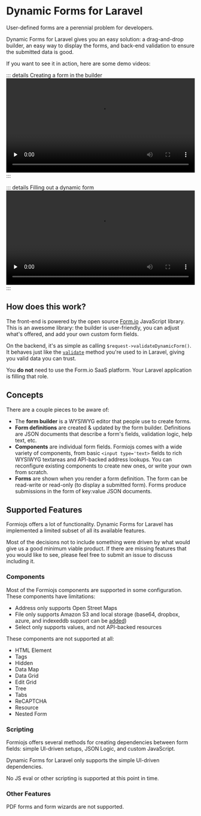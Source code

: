 # Dynamic Forms for Laravel
User-defined forms are a perennial problem for developers.

Dynamic Forms for Laravel gives you an easy solution: a drag-and-drop builder, an easy way to display the forms, and back-end validation to ensure the submitted data is good.

If you want to see it in action, here are some demo videos:

::: details Creating a form in the builder
<video controls="controls" preload="none" width="100%">
    <source src="./assets/builder_demo.webm" type="video/webm">
</video>
:::

::: details Filling out a dynamic form
<video controls="controls" preload="none" width="100%">
<source src="./assets/form_demo.webm" type="video/webm">
</video>
:::

## How does this work?
The front-end is powered by the open source [Form.io](https://github.com/formio/formio.js) JavaScript library. This is an awesome library: the builder is user-friendly, you can adjust what's offered, and add your own custom form fields.

On the backend, it's as simple as calling `$request->validateDynamicForm()`. It behaves just like the [`validate`](https://laravel.com/docs/8.x/validation#quick-writing-the-validation-logic) method you're used to in Laravel, giving you valid data you can trust.

You **do not** need to use the Form.io SaaS platform. Your Laravel application is filling that role.

## Concepts
There are a couple pieces to be aware of:

- The **form builder** is a WYSIWYG editor that people use to create forms. 
- **Form definitions** are created & updated by the form builder. Definitions are JSON documents that describe a form's fields, validation logic, help text, etc.
- **Components** are individual form fields. Formiojs comes with a wide variety of components, from basic `<input type='text>` fields to rich WYSIWYG textareas and API-backed address lookups. You can reconfigure existing components to create new ones, or write your own from scratch.
- **Forms** are shown when you render a form definition. The form can be read-write or read-only (to display a submitted form). Forms produce submissions in the form of key:value JSON documents.

## Supported Features
Formiojs offers a lot of functionality. Dynamic Forms for Laravel has implemented a limited subset of all its available features.

Most of the decisions not to include something were driven by what would give us a good minimum viable product. If there are missing features that you would like to see, please feel free to submit an issue to discuss including it.

### Components
Most of the Formiojs components are supported in some configuration. These components have limitations:

- Address only supports Open Street Maps
- File only supports Amazon S3 and local storage (base64, dropbox, azure, and indexeddb support can be [added](extending.md#adding-storage-backends))
- Select only supports values, and not API-backed resources

These components are not supported at all:
    
- HTML Element
- Tags
- Hidden
- Data Map
- Data Grid
- Edit Grid
- Tree
- Tabs
- ReCAPTCHA
- Resource
- Nested Form

### Scripting
Formiojs offers several methods for creating dependencies between form fields: simple UI-driven setups, JSON Logic, and custom JavaScript.

Dynamic Forms for Laravel only supports the simple UI-driven dependencies.

No JS eval or other scripting is supported at this point in time.

### Other Features
PDF forms and form wizards are not supported.
